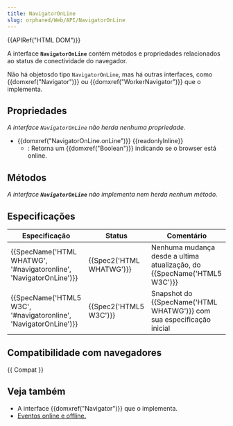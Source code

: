 ```yaml
---
title: NavigatorOnLine
slug: orphaned/Web/API/NavigatorOnLine
---
```


{{APIRef("HTML DOM")}}

A interface **`NavigatorOnLine`** contém métodos e propriedades relacionados ao status de conectividade do navegador.

Não há objetosdo tipo `NavigatorOnLine`, mas há outras interfaces, como {{domxref("Navigator")}} ou {{domxref("WorkerNavigator")}} que o implementa.

## Propriedades

_A interface `NavigatorOnLine`_ _não herda nenhuma propriedade._

- {{domxref("NavigatorOnLine.onLine")}} {{readonlyInline}}
  - : Retorna um {{domxref("Boolean")}} indicando se o browser está online.

## Métodos

_A interface **`NavigatorOnLine`** não implementa nem herda nenhum método._

## Especificações

| Especificação                                                                            | Status                           | Comentário                                                                      |
| ---------------------------------------------------------------------------------------- | -------------------------------- | ------------------------------------------------------------------------------- |
| {{SpecName('HTML WHATWG', '#navigatoronline', 'NavigatorOnLine')}} | {{Spec2('HTML WHATWG')}} | Nenhuma mudança desde a ultima atualização, do {{SpecName('HTML5 W3C')}} |
| {{SpecName('HTML5 W3C', '#navigatoronline', 'NavigatorOnLine')}}     | {{Spec2('HTML5 W3C')}}     | Snapshot do {{SpecName('HTML WHATWG')}} com sua especificação inicial  |

## Compatibilidade com navegadores

{{ Compat }}

## Veja também

- A interface {{domxref("Navigator")}} que o implementa.
- [Eventos online e offline.](/pt-BR/docs/Web/API/NavigatorOnLine/Online_and_offline_events)
